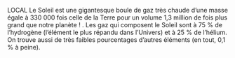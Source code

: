LOCAL
Le Soleil est une gigantesque boule de gaz très chaude d’une masse égale à 330 000 fois celle de la Terre pour un volume 1,3 million de fois plus grand que notre planète ! . Les gaz qui composent le Soleil sont à 75 % de l’hydrogène (l’élément le plus répandu dans l’Univers) et à 25 % de l’hélium. On trouve aussi de très faibles pourcentages d’autres éléments (en tout, 0,1 % à peine).
